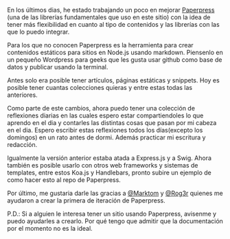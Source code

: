 En los últimos dias, he estado trabajando un poco en mejorar [Paperpress](https://github.com/Siedrix/paperpress) (una de las librerías fundamentales que uso en este sitio) con la idea de tener más flexibilidad en cuanto al tipo de contenidos y las librerías con las que lo puedo integrar.

Para los que no conocen Paperpress es la herramienta para crear contenidos estáticos para sitios en Node.js usando markdown. Piensenlo en un pequeño Wordpress para geeks que les gusta usar github como base de datos y publicar usando la terminal.

Antes solo era posible tener artículos, páginas estáticas y snippets. Hoy es posible tener cuantas colecciones quieras y entre estas todas las anteriores.

Como parte de este cambios, ahora puedo tener una colección de reflexiones diarias en las cuales espero estar compartiendoles lo que aprendo en el dia y contarles las distintas cosas que pasan por mi cabeza en el dia. Espero escribir estas reflexiones todos los días(excepto los domingos) en un rato antes de dormi. Además practicar mi escritura y redacción.

Igualmente la versión anterior estaba atada a Express.js y a Swig. Ahora también es posible usarlo con otros web frameworks y sistemas de templates, entre estos Koa.js y Handlebars, pronto subire un ejemplo de como hacer esto al repo de Paperpress.

Por último, me gustaria darle las gracias a [@Marktom](https://twitter.com/Markotom) y [@Rog3r](https://twitter.com/rog3r) quienes me ayudaron a crear la primera de iteración de Paperpress.

P.D.: Si a alguien le interesa tener un sitio usando Paperpress, avisenme y puedo ayudarles a crearlo. Por qué tengo que admitir que la documentación por el momento no es la ideal.

